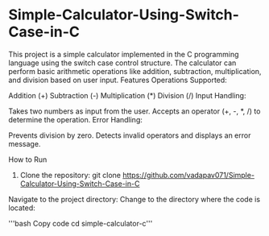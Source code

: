 # Simple-Calculator-Using-Switch-Case-in-C
This project is a simple calculator implemented in the C programming language using the switch case control structure. The calculator can perform basic arithmetic operations like addition, subtraction, multiplication, and division based on user input. 
Features
Operations Supported:

Addition (+)
Subtraction (-)
Multiplication (*)
Division (/)
Input Handling:

Takes two numbers as input from the user.
Accepts an operator (+, -, *, /) to determine the operation.
Error Handling:

Prevents division by zero.
Detects invalid operators and displays an error message.

How to Run
1. Clone the repository:
   git clone https://github.com/vadapav071/Simple-Calculator-Using-Switch-Case-in-C

Navigate to the project directory:
Change to the directory where the code is located:

'''bash
Copy code
cd simple-calculator-c'''


